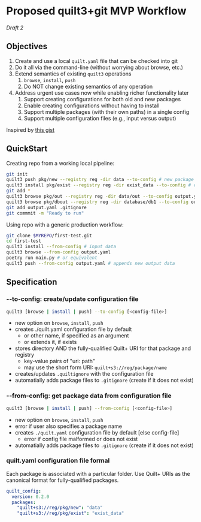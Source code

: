 # Proposed quilt3+git MVP Workflow

_Draft 2_

## Objectives

1. Create and use a local `quilt.yaml` file that can be checked into git
2. Do it all via the command-line (without worrying about browse, etc.)
3. Extend semantics of existing `quilt3` operations
   1. `browse`, `install`, `push`
   2. Do NOT change existing semantics of any operation
4. Address urgent use cases now while enabling richer functionality later
   1. Support creating configurations for both old and new packages
   2. Enable creating configurations without having to install
   3. Support multiple packages (with their own paths) in a single config
   4. Support multiple configuration files (e.g., input versus output)

Inspired by [this gist](https://gist.github.com/akarve/db4b8d5c032030df30b371127bc82e15)

## QuickStart

Creating repo from a working local pipeline:

```bash
git init
quilt3 push pkg/new --registry reg -dir data --to-config # new package
quilt3 install pkg/exist --registry reg -dir exist_data --to-config # existing package
git add *
quilt3 browse pkg/out --registry reg -dir data/out --to-config output.yaml
quilt3 browse pkg/dbout --registry reg -dir database/db1 --to-config output.yaml
git add output.yaml .gitignore 
git commmit -m "Ready to run"
```

Using repo with a generic production workflow:

```bash
git clone $MYREPO/first-test.git
cd first-test
quilt3 install --from-config # input data
quilt3 browse --from-config output.yaml 
poetry run main.py # or equivalent
quilt3 push --from-config output.yaml # appends new output data
```

## Specification

### --to-config: create/update configuration file

```bash
quilt3 [browse | install | push] --to-config [<config-file>]
```

* new option on `browse`, `install`, `push`
* creates ./quilt.yaml configuration file by default
  * or other name, if specified as an argument
  * or extends it, if exists
* stores directory AND the fully-qualified Quilt+ URI for that package and registry
  * key-value pairs of "uri: path"
  * may use the short form URI: `quilt+s3://reg/package/name`
* creates/updates `.quiltignore` with the configuration file
* automatially adds package files to `.gitignore` (create if it does not exist)


### --from-config: get package data from configuration file

```bash
quilt3 [browse | install | push] --from-config [<config-file>]
```

* new option on `browse`, `install`, `push`
* error if user also specifies a package name
* creates `./quilt.yaml` configuration file by default [else config-file]
  * error if config file malformed or does not exist
* automatially adds package files to `.gitignore` (create if it does not exist)

### quilt.yaml configuration file formal

Each package is associated with a particular folder.
Use Quilt+ URIs as the canonical format for fully-qualified packages.

```yaml
quilt_config:
  version: 0.2.0
  packages:
    "quilt+s3://reg/pkg/new": "data"
    "quilt+s3://reg/pkg/exist": "exist_data"

```
